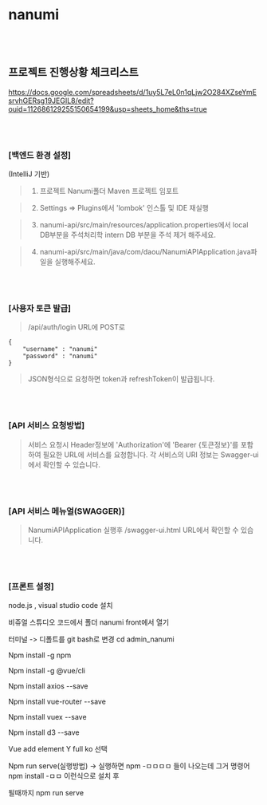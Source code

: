 # nanumi
<br>
<br>


## 프로젝트 진행상황 체크리스트
https://docs.google.com/spreadsheets/d/1uy5L7eL0n1qLjw2O284XZseYmEsrvhGERsg19JEGIL8/edit?ouid=112686129255150654199&usp=sheets_home&ths=true

<br>
<br>

### [백엔드 환경 설정]
(IntelliJ 기반)
> 1. 프로젝트 Nanumi폴더 Maven 프로젝트 임포트

> 2. Settings => Plugins에서 'lombok' 인스톨 및 IDE 재실행

> 3. nanumi-api/src/main/resources/application.properties에서 local DB부분을 주석처리학 intern DB 부분을 주석 제거 해주세요.

> 4. nanumi-api/src/main/java/com/daou/NanumiAPIApplication.java파일을 실행해주세요.

<br>
<br>

### [사용자 토큰 발급]
> /api/auth/login URL에 POST로
```
{
 	"username" : "nanumi"
 	"password" : "nanumi"
}
```
> JSON형식으로 요청하면 token과 refreshToken이 발급됩니다.

<br>
<br>

### [API 서비스 요청방법]
> 서비스 요청시 Header정보에 'Authorization'에 'Bearer {토큰정보}'를 포함하여 필요한 URL에 서비스를 요청합니다.
> 각 서비스의 URI 정보는 Swagger-ui에서 확인할 수 있습니다.

<br>
<br>

### [API 서비스 메뉴얼(SWAGGER)]
> NanumiAPIApplication 실행후 /swagger-ui.html URL에서 확인할 수 있습니다.

<br>
<br>

### [프론트 설정]
node.js , visual studio code 설치

비쥬얼 스튜디오 코드에서 폴더 nanumi front에서 열기

터미널 -> 디폴트를 git bash로 변경
cd admin_nanumi

Npm install -g npm

Npm install -g @vue/cli

Npm install axios --save

Npm install vue-router --save

Npm install vuex --save

Npm install d3 --save

Vue add element
Y full ko 선택

Npm run serve(실행방법)
-> 실행하면 npm -ㅁㅁㅁㅁ 들이 나오는데 그거 명령어 
npm install -ㅁㅁ 이런식으로 설치 후

될때까지  npm run serve

<br>
<br>
